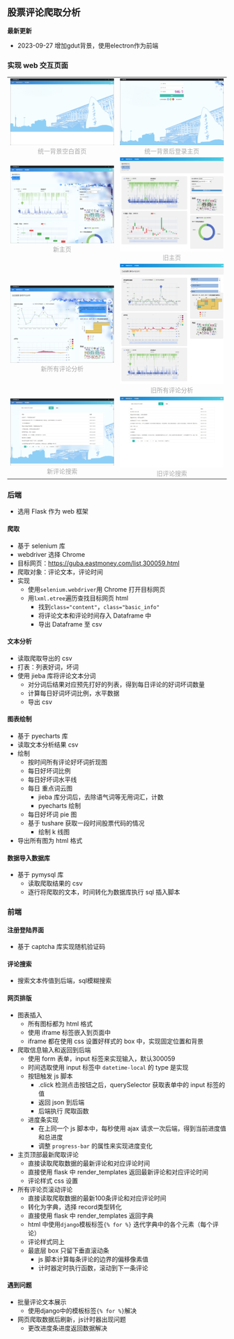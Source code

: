 ## 股票评论爬取分析
**最新更新**
- 2023-09-27 增加gdut背景，使用electron作为前端

### 实现 web 交互页面

[//]: # (<img alt="主页" src="https://github.com/MaxW322/web_crawler_flask_based/blob/6c7a447294fc0b75b2af2ec8be357d00f4990d03/for_git_image/main_page.png"/>)

[//]: # (<img alt="所有评论分析" src="https://github.com/MaxW322/web_crawler_flask_based/blob/6c7a447294fc0b75b2af2ec8be357d00f4990d03/for_git_image/all_comment.png"/>)

[//]: # (<img alt="评论搜索" src="https://github.com/MaxW322/web_crawler_flask_based/blob/6c7a447294fc0b75b2af2ec8be357d00f4990d03/for_git_image/search_comment.png"/>)

<table rules="none" align="center">
	<tr>
		<td>
			<center>
				<img src="https://github.com/MaxW322/web_crawler_flask_based/blob/6c7a447294fc0b75b2af2ec8be357d00f4990d03/for_git_image/entrance_new.png" />
				<br/>
				<font color="AAAAAA">统一背景空白首页</font>
			</center>
		</td>
		<td>
			<center>
				<img src="https://github.com/MaxW322/web_crawler_flask_based/blob/6c7a447294fc0b75b2af2ec8be357d00f4990d03/for_git_image/login_page_new.png" />
				<br/>
				<font color="AAAAAA">统一背景后登录主页</font>
			</center>
		</td>
	</tr>
	<tr>
		<td>
			<center>
				<img alt="主页" src="https://github.com/MaxW322/web_crawler_flask_based/blob/6c7a447294fc0b75b2af2ec8be357d00f4990d03/for_git_image/main_page_new.png"/>
                <br/>
				<font color="AAAAAA">新主页</font>
			</center>
		</td>
		<td>
			<center>
				<img alt="旧主页" src="https://github.com/MaxW322/web_crawler_flask_based/blob/6c7a447294fc0b75b2af2ec8be357d00f4990d03/for_git_image/main_page_old.png"/>
                <br/>
				<font color="AAAAAA">旧主页</font>
			</center>
		</td>
	</tr>
	<tr>
		<td>
			<center>
				<img alt="新所有评论分析" src="https://github.com/MaxW322/web_crawler_flask_based/blob/6c7a447294fc0b75b2af2ec8be357d00f4990d03/for_git_image/all_comment_new.png"/>
                <br/>
				<font color="AAAAAA">新所有评论分析</font>
			</center>
		</td>
		<td>
			<center>
				<img alt="所有评论分析" src="https://github.com/MaxW322/web_crawler_flask_based/blob/6c7a447294fc0b75b2af2ec8be357d00f4990d03/for_git_image/all_comment_old.png"/>
                <br/>
				<font color="AAAAAA">旧所有评论分析</font>
			</center>
		</td>
	</tr>
	<tr>
		<td>
			<center>
				<img alt="评论搜索" src="https://github.com/MaxW322/web_crawler_flask_based/blob/6c7a447294fc0b75b2af2ec8be357d00f4990d03/for_git_image/search_comment_new.png"/>
                <br/>
				<font color="AAAAAA">新评论搜索</font>
			</center>
		</td>
		<td>
			<center>
				<img alt="旧评论搜索" src="https://github.com/MaxW322/web_crawler_flask_based/blob/6c7a447294fc0b75b2af2ec8be357d00f4990d03/for_git_image/search_comment_old.png"/>
                <br/>
				<font color="AAAAAA">旧评论搜索</font>
			</center>
		</td>
	</tr>
</table>



### 后端

- 选用 Flask 作为 web 框架
#### 爬取
- 基于 selenium 库
- webdriver 选择 Chrome
- 目标网页：https://guba.eastmoney.com/list,300059.html
- 爬取对象：评论文本，评论时间
- 实现
	- 使用`selenium.webdriver`用 Chrome 打开目标网页
	- 用`lxml.etree`遍历查找目标网页 html 
		- 找到`class="content"`，`class="basic_info"`
		- 将评论文本和评论时间存入 Dataframe 中
		- 导出 Dataframe 至 csv

#### 文本分析
- 读取爬取导出的 csv
- 打表：列表好词，坏词
- 使用 jieba 库将评论文本分词
	- 对分词后结果对应预先打好的列表，得到每日评论的好词坏词数量
	- 计算每日好词坏词比例，水平数据
	- 导出 csv

#### 图表绘制
- 基于 pyecharts 库
- 读取文本分析结果 csv
- 绘制
	- 按时间所有评论好坏词折现图
	- 每日好坏词比例
	- 每日好坏词水平线
	- 每日 重点词云图
		- jieba 库分词后，去除语气词等无用词汇，计数
		- pyecharts 绘制
	- 每日好坏词 pie 图
	- 基于 tushare 获取一段时间股票代码的情况
		- 绘制 k 线图
- 导出所有图为 html 格式

#### 数据导入数据库
- 基于 pymysql 库
	- 读取爬取结果的 csv
	- 逐行将爬取的文本，时间转化为数据库执行 sql 插入脚本

### 前端
#### 注册登陆界面
- 基于 captcha 库实现随机验证码

#### 评论搜索
- 搜索文本传值到后端，sql模糊搜索
#### 网页排版

- 图表插入
	- 所有图标都为 html 格式
	- 使用 iframe 标签嵌入到页面中
	- iframe 都在使用 css 设置好样式的 box 中，实现固定位置和背景
- 爬取信息输入和返回到后端
	- 使用 form 表单，input 标签来实现输入，默认300059
	- 时间选取使用 input 标签中 `datetime-local` 的 type 是实现
	- 按钮触发 js 脚本
		- .click 检测点击按钮之后，querySelector 获取表单中的 input 标签的值
		- 返回 json 到后端
		- 后端执行 爬取函数
	- 进度条实现
		- 在上同一个 js 脚本中，每秒使用 ajax 请求一次后端，得到当前进度值和总进度
		- 调整 `progress-bar` 的属性来实现进度变化
- 主页顶部最新爬取评论
	- 直接读取爬取数据的最新评论和对应评论时间
	- 直接使用 flask 中 render_templates 返回最新评论和对应评论时间
	- 评论样式 css 设置
- 所有评论页滚动评论
	- 直接读取爬取数据的最新100条评论和对应评论时间
	- 转化为字典，选择 record类型转化
	- 直接使用 flask 中 render_templates 返回字典
	- html 中使用`django`模板标签`{% for %}` 迭代字典中的各个元素（每个评论）
	- 评论样式同上
	- 最底层 box 只留下垂直滚动条
		- js 脚本计算每条评论的边界的偏移像素值
		- 计时器定时执行函数，滚动到下一条评论

#### 遇到问题
- 批量评论文本展示
	- 使用django中的模板标签`{% for %}`解决
- 网页爬取数据后刷新，js计时器出现问题
	- 更改进度条进度返回数据解决

